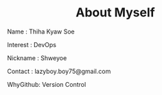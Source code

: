 <!DOCTYPE html>
<html>
<title> Learn Github </title>
<body>
<h1 align="center"> About Myself </h1>
<p> Name : Thiha Kyaw Soe </p>
<p> Interest : DevOps </p>
  <p> Nickname : Shweyoe </p>
  
  <p> Contact : lazyboy.boy75@gmail.com </p>
  <p> WhyGithub: Version Control </p>
</body>
</html>
